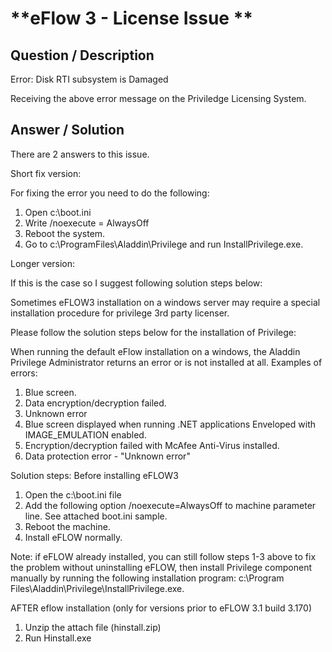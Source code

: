 # **eFlow 3 - License Issue ** #

## **Question / Description** ##

Error: Disk RTI subsystem is Damaged

Receiving the above error message on the Priviledge Licensing System.


## **Answer / Solution** ##

There are 2 answers to this issue.

Short fix version:
 
For fixing the error you need to do the following:
 
1. Open c:\boot.ini
2. Write /noexecute = AlwaysOff
3. Reboot the system.
4. Go to c:\ProgramFiles\Aladdin\Privilege and run InstallPrivilege.exe.
 
Longer version:
 
If this is the case so I suggest following solution steps below:
 
Sometimes eFLOW3 installation on a windows server may require a special installation procedure for privilege 3rd party licenser.
 
Please follow the solution steps below for the installation of Privilege:
 
When running the default eFlow installation on a windows, the Aladdin Privilege Administrator returns an error or is not installed at all.
Examples of errors: 

1. Blue screen.
2. Data encryption/decryption failed.
3. Unknown error
1. Blue screen displayed when running .NET applications Enveloped with IMAGE_EMULATION enabled.
2. Encryption/decryption failed with McAfee Anti-Virus installed.
3. Data protection error - "Unknown error"
 
Solution steps:
Before installing eFLOW3
1. Open the c:\boot.ini file
2. Add the following option /noexecute=AlwaysOff to machine parameter line. See attached boot.ini sample.
3. Reboot the machine.
4. Install eFLOW normally.

Note: if eFLOW already installed, you can still follow steps 1-3 above to fix the problem without uninstalling eFLOW, then install Privilege component manually by running the following installation program:
c:\Program Files\Aladdin\Privilege\InstallPrivilege.exe.

AFTER eflow installation (only for versions prior to eFLOW 3.1 build 3.170)
1. Unzip the attach file (hinstall.zip)
2. Run Hinstall.exe






















